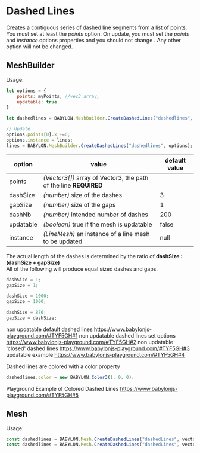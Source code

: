# Dashed Lines
Creates a contiguous series of dashed line segments from a list of points. You must set at least the _points_ option. On update, you must set the _points_ and _instance_ options properties and you should not change . Any other option will not be changed.
## MeshBuilder
Usage:
```javascript
let options = {
    points: myPoints, //vec3 array,
    updatable: true
}

let dashedlines = BABYLON.MeshBuilder.CreateDashedLines("dashedlines", options, scene);  //scene is optional and defaults to the current scene

// Update
options.points[0].x +=6; 
options.instance = lines;
lines = BABYLON.MeshBuilder.CreateDashedLines("dashedlines", options); //No scene parameter when using instance
```

option|value|default value
--------|-----|-------------
points|_(Vector3[])_  array of Vector3, the path of the line **REQUIRED** |
dashSize|_(number)_  size of the dashes|3
gapSize|_(number)_  size of the gaps|1
dashNb|_(number)_  intended number of dashes|200
updatable|_(boolean)_ true if the mesh is updatable|false
instance|_(LineMesh)_ an instance of a line mesh to be updated|null

The actual length of the dashes is determined by the ratio of **dashSize : (dashSize + gapSize)**  
All of the following will produce equal sized dashes and gaps.
```javascript
dashSize = 1;
gapSize = 1;

dashSize = 1000;
gapSize = 1000;

dashSize = 876;
gapSize = dashSize;
```

non updatable default dashed lines  https://www.babylonjs-playground.com/#TYF5GH#1
non updatable dashed lines set options  https://www.babylonjs-playground.com/#TYF5GH#2
non updatable 'closed' dashed lines https://www.babylonjs-playground.com/#TYF5GH#3
updatable example https://www.babylonjs-playground.com/#TYF5GH#4

Dashed lines are colored with a color property

```javascript
dashedlines.color = new BABYLON.Color3(1, 0, 0);
```

Playground Example of Colored Dashed Lines https://www.babylonjs-playground.com/#TYF5GH#5

## Mesh
Usage:
```javascript
const dashedlines = BABYLON.Mesh.CreateDashedLines("dashedLines", vector3 array, dashSize, gapSize, dashNb, scene);
const dashedlines = BABYLON.Mesh.CreateDashedLines("dashedLines", vector3 array, dashSize, gapSize, dashNb, scene, updatable, instance); //optional parameters after scene
```